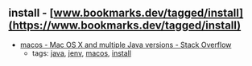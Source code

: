 install - [www.bookmarks.dev/tagged/install](https://www.bookmarks.dev/tagged/install)
---
* [macos - Mac OS X and multiple Java versions - Stack Overflow](https://stackoverflow.com/questions/26252591/mac-os-x-and-multiple-java-versions)
    * tags: [java](../tags/java.md), [jenv](../tags/jenv.md), [macos](../tags/macos.md), [install](../tags/install.md)
